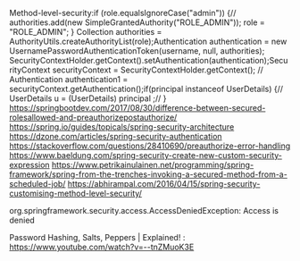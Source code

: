Method-level-security:if (role.equalsIgnoreCase("admin")) {//					            	authorities.add(new SimpleGrantedAuthority("ROLE_ADMIN"));	role = "ROLE_ADMIN";	}
Collection<GrantedAuthority> authorities = AuthorityUtils.createAuthorityList(role);Authentication authentication = new UsernamePasswordAuthenticationToken(username, null,	authorities);					SecurityContextHolder.getContext().setAuthentication(authentication);SecurityContext securityContext = SecurityContextHolder.getContext();
// Authentication authentication1 = securityContext.getAuthentication();if(principal instanceof UserDetails) {//						        	UserDetails u = (UserDetails) principal ;// }
https://springbootdev.com/2017/08/30/difference-between-secured-rolesallowed-and-preauthorizepostauthorize/
https://spring.io/guides/topicals/spring-security-architecture
https://dzone.com/articles/spring-security-authentication
https://stackoverflow.com/questions/28410690/preauthorize-error-handling
https://www.baeldung.com/spring-security-create-new-custom-security-expression
https://www.petrikainulainen.net/programming/spring-framework/spring-from-the-trenches-invoking-a-secured-method-from-a-scheduled-job/
https://abhirampal.com/2016/04/15/spring-security-customising-method-level-security/

org.springframework.security.access.AccessDeniedException: Access is denied

Password Hashing, Salts, Peppers | Explained! : https://www.youtube.com/watch?v=--tnZMuoK3E

